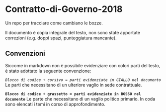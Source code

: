 # Contratto-di-Governo-2018
Un repo per tracciare come cambiano le bozze.

Il documento è copia integrale del testo, non sono state apportate correzioni (e.g. doppi spazi, punteggiatura mancante).

## Convenzioni

Siccome in markdown non è possibile evidenziare con colori parti del testo, è stato adottato la seguente convenzione:

*`Blocco di codice + corsivo = parti evidenziate in GIALLO nel documento`*
Le parti che necessitano di un ulteriore vaglio in sede contrattuale.

**`Blocco di codice + grassetto = parti evidenziate in ROSSO nel documento`**
Le parte che necessitano di un vaglio politico primario. In coda sono elencati i temi in corso di approfondimento.
